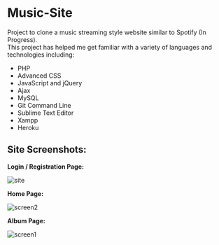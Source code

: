 # Music-Site

Project to clone a music streaming style website similar to Spotify (In Progress).<br/>
This project has helped me get familiar with a variety of languages and technologies including:<br/>
* PHP
* Advanced CSS
* JavaScript and jQuery
* Ajax
* MySQL
* Git Command Line 
* Sublime Text Editor
* Xampp
* Heroku

## Site Screenshots:

**Login / Registration Page:**

![site](https://user-images.githubusercontent.com/24645219/43555651-672e27fe-95b0-11e8-9b4e-6efefc8196ec.jpg)

**Home Page:**

![screen2](https://user-images.githubusercontent.com/24645219/43889645-9edd35fe-9b79-11e8-8105-9cf079e4e062.jpg)

**Album Page:**

![screen1](https://user-images.githubusercontent.com/24645219/43889644-9ec6675c-9b79-11e8-925e-03f42771afbd.jpg)


